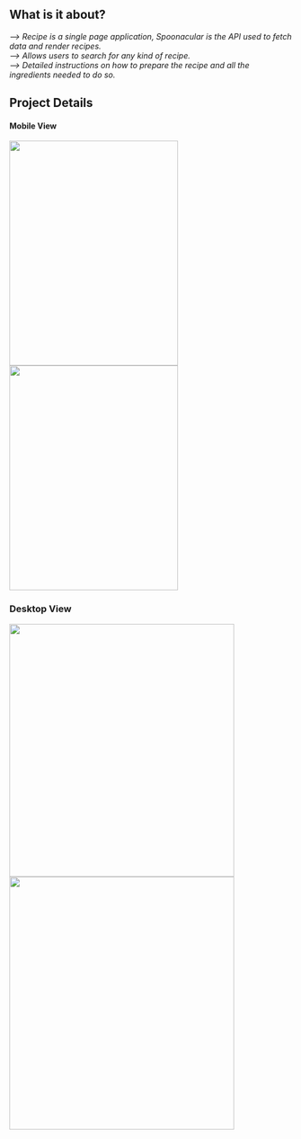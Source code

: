 ## What is it about?

*--> Recipe is a single page application, Spoonacular is the API used to fetch data and render recipes.*<br/>
*--> Allows users to search for any kind of recipe.*<br/>
*--> Detailed instructions on how to prepare the recipe and all the ingredients needed to do so.*

## Project Details

#### Mobile View

<img src ='/../master/src/Assets/recipe-mobile.png' width="300" height="400" ><img src ='/../master/src/Assets/recipe-mobile-1.png' width="300" height="400">

### Desktop View

<img src ='/../master/src/Assets/recipe-dek-ing.png' width="400" height="450" ><img src ='/../master/src/Assets/Recipe-des.png' width="400" height="450">
